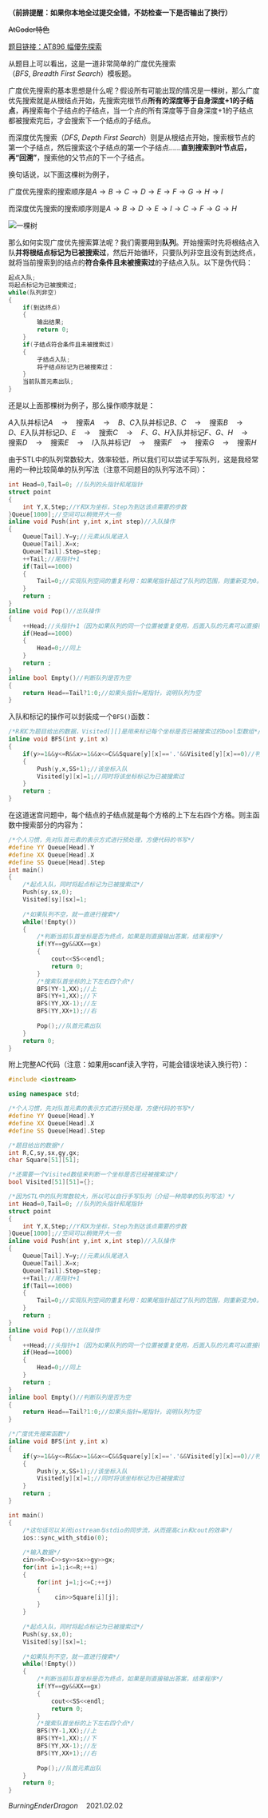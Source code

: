 **（前排提醒：如果你本地全过提交全错，不妨检查一下是否输出了换行）**

~~AtCoder特色~~

[题目链接：AT896 幅優先探索](https://www.luogu.com.cn/problem/AT896)

从题目上可以看出，这是一道非常简单的广度优先搜索（$BFS,\ Breadth\ First\ Search$）模板题。

广度优先搜索的基本思想是什么呢？假设所有可能出现的情况是一棵树，那么广度优先搜索就是从根结点开始，先搜索完根节点**所有的深度等于自身深度+1的子结点**，再搜索每个子结点的子结点，当一个点的所有深度等于自身深度+1的子结点都被搜索完后，才会搜索下一个结点的子结点。

而深度优先搜索（$DFS,\ Depth\ First\ Search$）则是从根结点开始，搜索根节点的第一个子结点，然后搜索这个子结点的第一个子结点……**直到搜索到叶节点后，再“回溯”**，搜索他的父节点的下一个子结点。

换句话说，以下面这棵树为例子，

广度优先搜索的搜索顺序是$A\rightarrow B\rightarrow C\rightarrow D\rightarrow E\rightarrow F\rightarrow G\rightarrow H\rightarrow I$

而深度优先搜索的搜索顺序则是$A\rightarrow B\rightarrow D\rightarrow E\rightarrow I\rightarrow C\rightarrow F\rightarrow G\rightarrow H$

![一棵树](https://cdn.luogu.com.cn/upload/image_hosting/q57bnw3u.png)

那么如何实现广度优先搜索算法呢？我们需要用到**队列**。开始搜索时先将根结点入队**并将根结点标记为已被搜索过**，然后开始循环，只要队列非空且没有到达终点，就将当前搜索到的结点的**符合条件且未被搜索过**的子结点入队。以下是伪代码：

```cpp
起点入队;
将起点标记为已被搜索过;
while(队列非空)
{
	if(到达终点)
	{
		输出结果;
		return 0; 
	}
	if(子结点符合条件且未被搜索过)
	{
		子结点入队; 
        将子结点标记为已被搜索过：
	}
	当前队首元素出队; 
}
```

还是以上面那棵树为例子，那么操作顺序就是：

$A$入队并标记$A\quad\rightarrow\quad$搜索$A\quad\rightarrow \quad B$、$C$入队并标记$B$、$C\quad\rightarrow\quad$搜索$B\quad\rightarrow \quad D$、$E$入队并标记$D$、$E\quad\rightarrow \quad$搜索$C\quad\rightarrow \quad F$、$G$、$H$入队并标记$F$、$G$、$H\quad\rightarrow\quad$搜索$D\quad\rightarrow \quad$搜索$E\quad\rightarrow \quad I$入队并标记$I\quad\rightarrow\quad$搜索$F\quad\rightarrow\quad$搜索$G\quad\rightarrow\quad$搜索$H$

由于STL中的队列常数较大，效率较低，所以我们可以尝试手写队列，这是我经常用的一种比较简单的队列写法（注意不同题目的队列写法不同）：


```cpp
int Head=0,Tail=0; //队列的头指针和尾指针
struct point
{
	int Y,X,Step;//Y和X为坐标，Step为到达该点需要的步数 
}Queue[1000];//空间可以稍微开大一些
inline void Push(int y,int x,int step)//入队操作 
{
	Queue[Tail].Y=y;//元素从队尾进入 
	Queue[Tail].X=x;
	Queue[Tail].Step=step;
	++Tail;//尾指针+1 
	if(Tail==1000)
	{
		Tail=0;//实现队列空间的重复利用：如果尾指针超过了队列的范围，则重新变为0。可以利用这个方法将链状的队列变为环状的队列 
	}
	return ;
}
inline void Pop()//出队操作 
{
	++Head;//头指针+1（因为如果队列的同一个位置被重复使用，后面入队的元素可以直接覆盖原有的元素，所以可以不必初始化该位置） 
	if(Head==1000)
	{
		Head=0;//同上 
	}
	return ;
}
inline bool Empty()//判断队列是否为空 
{
	return Head==Tail?1:0;//如果头指针=尾指针，说明队列为空 
}
```

入队和标记的操作可以封装成一个`BFS()`函数：

```cpp
/*R和C为题目给出的数据，Visited[][]是用来标记每个坐标是否已被搜索过的bool型数组*/
inline void BFS(int y,int x)
{
	if(y>=1&&y<=R&&x>=1&&x<=C&&Square[y][x]=='.'&&Visited[y][x]==0)//判断坐标是否越界、该坐标是否允许行走、该坐标是否被搜索过 
	{
		Push(y,x,SS+1);//该坐标入队 
		Visited[y][x]=1;//同时将该坐标标记为已被搜索过 
	}
	return ;
}
```



在这道迷宫问题中，每个结点的子结点就是每个方格的上下左右四个方格。则主函数中搜索部分的内容为：

```cpp
/*个人习惯，先对队首元素的表示方式进行预处理，方便代码的书写*/
#define YY Queue[Head].Y
#define XX Queue[Head].X
#define SS Queue[Head].Step
int main()
{
	/*起点入队，同时将起点标记为已被搜索过*/ 
	Push(sy,sx,0);
	Visited[sy][sx]=1;
	
	/*如果队列不空，就一直进行搜索*/
	while(!Empty())
	{
		/*判断当前队首坐标是否为终点，如果是则直接输出答案，结束程序*/
		if(YY==gy&&XX==gx)
		{
			cout<<SS<<endl;
			return 0;
		}
		/*搜索队首坐标的上下左右四个点*/ 
		BFS(YY-1,XX);//上 
		BFS(YY+1,XX);//下 
		BFS(YY,XX-1);//左 
		BFS(YY,XX+1);//右 
		
		Pop();//队首元素出队 
	}
	return 0;
}
```

附上完整AC代码（注意：如果用scanf读入字符，可能会错误地读入换行符）：

```cpp
#include <iostream>

using namespace std;

/*个人习惯，先对队首元素的表示方式进行预处理，方便代码的书写*/
#define YY Queue[Head].Y
#define XX Queue[Head].X
#define SS Queue[Head].Step

/*题目给出的数据*/
int R,C,sy,sx,gy,gx;
char Square[51][51];

/*还需要一个Visited数组来判断一个坐标是否已经被搜索过*/
bool Visited[51][51]={};

/*因为STL中的队列常数较大，所以可以自行手写队列（介绍一种简单的队列写法）*/
int Head=0,Tail=0; //队列的头指针和尾指针
struct point
{
	int Y,X,Step;//Y和X为坐标，Step为到达该点需要的步数 
}Queue[1000];//空间可以稍微开大一些
inline void Push(int y,int x,int step)//入队操作 
{
	Queue[Tail].Y=y;//元素从队尾进入 
	Queue[Tail].X=x;
	Queue[Tail].Step=step;
	++Tail;//尾指针+1 
	if(Tail==1000)
	{
		Tail=0;//实现队列空间的重复利用：如果尾指针超过了队列的范围，则重新变为0。可以利用这个方法将链状的队列变为环状的队列 
	}
	return ;
}
inline void Pop()//出队操作 
{
	++Head;//头指针+1（因为如果队列的同一个位置被重复使用，后面入队的元素可以直接覆盖原有的元素，所以可以不必初始化该位置） 
	if(Head==1000)
	{
		Head=0;//同上 
	}
	return ;
}
inline bool Empty()//判断队列是否为空 
{
	return Head==Tail?1:0;//如果头指针=尾指针，说明队列为空 
}

/*广度优先搜索函数*/
inline void BFS(int y,int x)
{
	if(y>=1&&y<=R&&x>=1&&x<=C&&Square[y][x]=='.'&&Visited[y][x]==0)//判断坐标是否越界、该坐标是否允许行走、该坐标是否被搜索过 
	{
		Push(y,x,SS+1);//该坐标入队 
		Visited[y][x]=1;//同时将该坐标标记为已被搜索过 
	}
	return ;
}

int main()
{
	/*这句话可以关闭iostream与stdio的同步流，从而提高cin和cout的效率*/
	ios::sync_with_stdio(0);
	
	/*输入数据*/ 
	cin>>R>>C>>sy>>sx>>gy>>gx;
	for(int i=1;i<=R;++i)
	{
		for(int j=1;j<=C;++j)
		{
			 cin>>Square[i][j];
		}
	}
	
	/*起点入队，同时将起点标记为已被搜索过*/ 
	Push(sy,sx,0);
	Visited[sy][sx]=1;
	
	/*如果队列不空，就一直进行搜索*/
	while(!Empty())
	{
		/*判断当前队首坐标是否为终点，如果是则直接输出答案，结束程序*/
		if(YY==gy&&XX==gx)
		{
			cout<<SS<<endl;
			return 0;
		}
		/*搜索队首坐标的上下左右四个点*/ 
		BFS(YY-1,XX);//上 
		BFS(YY+1,XX);//下 
		BFS(YY,XX-1);//左 
		BFS(YY,XX+1);//右 
		
		Pop();//队首元素出队 
	}
	return 0;
}
```

$BurningEnderDragon\quad 2021.02.02$